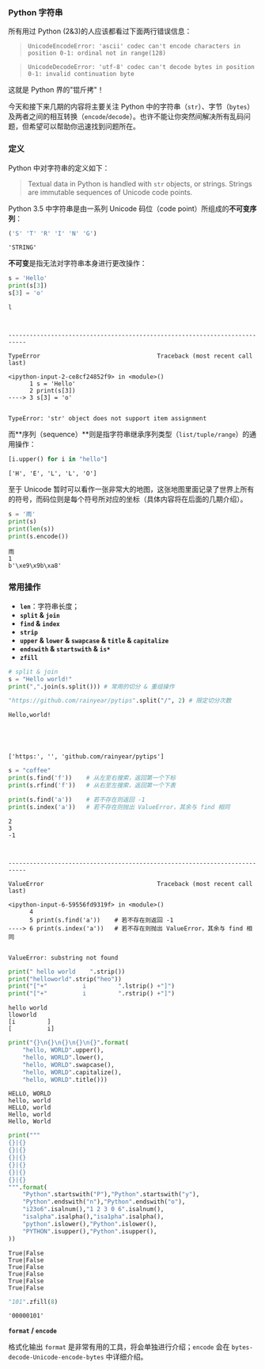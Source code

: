 
### Python 字符串

所有用过 Python (2&3)的人应该都看过下面两行错误信息：

> `UnicodeEncodeError: 'ascii' codec can't encode characters in position 0-1: ordinal not in range(128)`

> `UnicodeDecodeError: 'utf-8' codec can't decode bytes in position 0-1: invalid continuation byte`

这就是 Python 界的"锟斤拷"！

今天和接下来几期的内容将主要关注 Python 中的字符串（`str`）、字节（`bytes`）及两者之间的相互转换（`encode`/`decode`）。也许不能让你突然间解决所有乱码问题，但希望可以帮助你迅速找到问题所在。

### 定义

Python 中对字符串的定义如下：

> Textual data in Python is handled with `str` objects, or strings. Strings are immutable sequences of Unicode code points.

Python 3.5 中字符串是由一系列 Unicode 码位（code point）所组成的**不可变序列**：


```python
('S' 'T' 'R' 'I' 'N' 'G')
```




    'STRING'



**不可变**是指无法对字符串本身进行更改操作：


```python
s = 'Hello'
print(s[3])
s[3] = 'o'
```

    l



    ---------------------------------------------------------------------------

    TypeError                                 Traceback (most recent call last)

    <ipython-input-2-ce8cf24852f9> in <module>()
          1 s = 'Hello'
          2 print(s[3])
    ----> 3 s[3] = 'o'
    

    TypeError: 'str' object does not support item assignment


而**序列（sequence）**则是指字符串继承序列类型（`list/tuple/range`）的通用操作：


```python
[i.upper() for i in "hello"]
```




    ['H', 'E', 'L', 'L', 'O']



至于 Unicode 暂时可以看作一张非常大的地图，这张地图里面记录了世界上所有的符号，而码位则是每个符号所对应的坐标（具体内容将在后面的几期介绍）。


```python
s = '雨'
print(s)
print(len(s))
print(s.encode())
```

    雨
    1
    b'\xe9\x9b\xa8'


### 常用操作

- **`len`**：字符串长度；
- **`split` & `join`**
- **`find` & `index`**
- **`strip`**
- **`upper` & `lower` & `swapcase` & `title` & `capitalize`**
- **`endswith` & `startswith` & `is*`**
- **`zfill`**


```python
# split & join
s = "Hello world!"
print(",".join(s.split())) # 常用的切分 & 重组操作

"https://github.com/rainyear/pytips".split("/", 2) # 限定切分次数
```

    Hello,world!





    ['https:', '', 'github.com/rainyear/pytips']




```python
s = "coffee"
print(s.find('f'))    # 从左至右搜索，返回第一个下标
print(s.rfind('f'))   # 从右至左搜索，返回第一个下表

print(s.find('a'))    # 若不存在则返回 -1
print(s.index('a'))   # 若不存在则抛出 ValueError，其余与 find 相同
```

    2
    3
    -1



    ---------------------------------------------------------------------------

    ValueError                                Traceback (most recent call last)

    <ipython-input-6-59556fd9319f> in <module>()
          4 
          5 print(s.find('a'))    # 若不存在则返回 -1
    ----> 6 print(s.index('a'))   # 若不存在则抛出 ValueError，其余与 find 相同
    

    ValueError: substring not found



```python
print(" hello world    ".strip())
print("helloworld".strip("heo"))
print("["+"          i         ".lstrip() +"]")
print("["+"          i         ".rstrip() +"]")
```

    hello world
    lloworld
    [i         ]
    [          i]



```python
print("{}\n{}\n{}\n{}\n{}".format(
    "hello, WORLD".upper(),
    "hello, WORLD".lower(),
    "hello, WORLD".swapcase(),
    "hello, WORLD".capitalize(),
    "hello, WORLD".title()))
```

    HELLO, WORLD
    hello, world
    HELLO, world
    Hello, world
    Hello, World



```python
print("""
{}|{}
{}|{}
{}|{}
{}|{}
{}|{}
{}|{}
""".format(
    "Python".startswith("P"),"Python".startswith("y"),
    "Python".endswith("n"),"Python".endswith("o"),
    "i23o6".isalnum(),"1 2 3 0 6".isalnum(),
    "isalpha".isalpha(),"isa1pha".isalpha(),
    "python".islower(),"Python".islower(),
    "PYTHON".isupper(),"Python".isupper(),
))
```

    
    True|False
    True|False
    True|False
    True|False
    True|False
    True|False
    



```python
"101".zfill(8)
```




    '00000101'



**`format` / `encode`**

格式化输出 `format` 是非常有用的工具，将会单独进行介绍；`encode` 会在 `bytes-decode-Unicode-encode-bytes` 中详细介绍。
